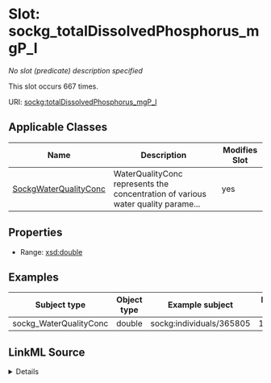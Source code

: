 

# Slot: sockg_totalDissolvedPhosphorus_mgP_l


_No slot (predicate) description specified_






This slot occurs 667 times.


URI: [sockg:totalDissolvedPhosphorus_mgP_l](https://idir.uta.edu/sockg-ontology/docs/totalDissolvedPhosphorus_mgP_l)



<!-- no inheritance hierarchy -->





## Applicable Classes

| Name | Description | Modifies Slot |
| --- | --- | --- |
| [SockgWaterQualityConc](../classes/SockgWaterQualityConc.md) | WaterQualityConc represents the concentration of various water quality parame... |  yes  |







## Properties

* Range: [xsd:double](http://www.w3.org/2001/XMLSchema#double)






## Examples

| Subject type | Object type | Example subject | Example object | Occurrences |
| --- | --- | --- | --- | --- |
| sockg_WaterQualityConc | double | sockg:individuals/365805 | 1.754989 | 667 |




## LinkML Source

<details>

```yaml
name: sockg_totalDissolvedPhosphorus_mgP_l
annotations:
  count:
    tag: count
    value: 667
description: No slot (predicate) description specified
examples:
- object:
    example_object: '1.754989'
    example_object_type: double
    example_predicate: sockg:totalDissolvedPhosphorus_mgP_l
    example_subject: sockg:individuals/365805
    example_subject_type: sockg_WaterQualityConc
from_schema: soc-kg
rank: 1000
slot_uri: sockg:totalDissolvedPhosphorus_mgP_l
alias: sockg_totalDissolvedPhosphorus_mgP_l
domain_of:
- sockg_WaterQualityConc
range: double

```
</details>